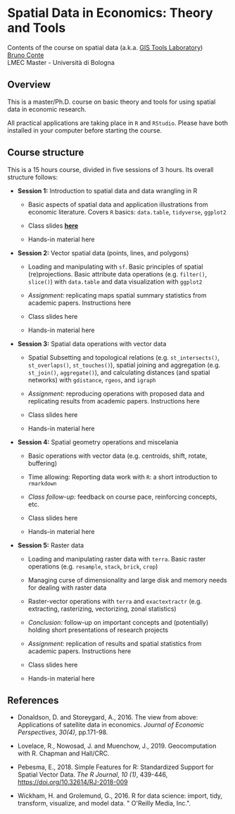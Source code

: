 # Spatial Data in Economics: Theory and Tools
 Contents of the course on spatial data (a.k.a. [GIS Tools Laboratory](https://www.unibo.it/en/teaching/course-unit-catalogue/course-unit/2022/434986))<br>
 [Bruno Conte](https://brunoconteleite.github.io/)<br>
 LMEC Master - Università di Bologna
 
## Overview

This is a master/Ph.D. course on basic theory and tools for using spatial data in economic research.

All practical applications are taking place in ``R`` and ``RStudio``. Please have both installed in your computer before starting the course.

## Course structure

This is a 15 hours course, divided in five sessions of 3 hours. Its overall structure follows:

* **Session 1:** Introduction to spatial data and data wrangling in R
  * Basic aspects of spatial data and application illustrations from economic literature. Covers ``R`` basics: ``data.table``, ``tidyverse``, ``ggplot2``
  * Class slides **[here](https://brunoconteleite.github.io/02-gis-unibo/00_class01.html)**
  
  * Hands-in material here

* **Session 2:** Vector spatial data (points, lines, and polygons)
  * Loading and manipulating with ``sf``. Basic principles of spatial (re)projections. Basic attribute data operations (e.g. ``filter()``, ``slice()``) with ``data.table`` and data  visualization with ``ggplot2``
  
  * *Assignment:* replicating maps spatial summary statistics from academic papers. Instructions here
  
  * Class slides here
  
  * Hands-in material here

* **Session 3:** Spatial data operations with vector data
  * Spatial Subsetting and topological relations (e.g. ``st_intersects()``, ``st_overlaps()``, ``st_touches()``), spatial joining and aggregation (e.g. ``st_join()``, ``aggregate()``), and calculating distances (and spatial networks) with ``gdistance``, ``rgeos``, and ``igraph``
  
  * *Assignment:* reproducing operations with proposed data and replicating results from academic papers. Instructions here
  
  * Class slides here
  
  * Hands-in material here
  
* **Session 4:** Spatial geometry operations and miscelania
  * Basic operations with vector data (e.g. centroids, shift, rotate, buffering)
  
  * Time allowing: Reporting data work with `R`: a short introduction to `rmarkdown`
  
  * *Class follow-up:* feedback on course pace, reinforcing concepts, etc.
  
  * Class slides here
  
  * Hands-in material here

* **Session 5:** Raster data
  * Loading and manipulating raster data with ``terra``. Basic raster operations (e.g. ``resample``, ``stack``, ``brick``, ``crop``)
  
  * Managing curse of dimensionality and large disk and memory needs for dealing with raster data
  
  * Raster-vector operations with ``terra`` and ``exactextractr`` (e.g. extracting, rasterizing, vectorizing, zonal statistics)
  * *Conclusion:* follow-up on important concepts and (potentially) holding short presentations of research projects
  
  * *Assignment:* replication of results and spatial statistics from academic papers. Instructions here
  
  * Class slides here
  
  * Hands-in material here

## References

* Donaldson, D. and Storeygard, A., 2016. The view from above: Applications of satellite data in economics. *Journal of Economic Perspectives*, *30(4)*, pp.171-98.

* Lovelace, R., Nowosad, J. and Muenchow, J., 2019. Geocomputation with R. Chapman and Hall/CRC.

* Pebesma, E., 2018. Simple Features for R: Standardized Support for Spatial Vector Data. *The R Journal*, *10 (1)*, 439-446, https://doi.org/10.32614/RJ-2018-009

* Wickham, H. and Grolemund, G., 2016. R for data science: import, tidy, transform, visualize, and model data. " O'Reilly Media, Inc.".
